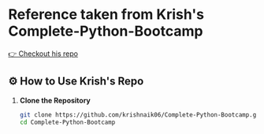 # Reference taken from Krish's Complete-Python-Bootcamp

[👉 Checkout his repo ](https://github.com/krishnaik06/Complete-Python-Bootcamp)

## ⚙️ How to Use Krish's Repo

1. **Clone the Repository**
    ```bash
    git clone https://github.com/krishnaik06/Complete-Python-Bootcamp.git
    cd Complete-Python-Bootcamp
    ```